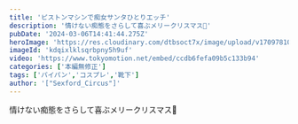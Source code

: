 ```yaml
---
title: 'ピストンマシンで痴女サンタひとりエッチ'
description: '情けない痴態をさらして喜ぶメリークリスマス🎄'
pubDate: '2024-03-06T14:41:44.275Z'
heroImage: 'https://res.cloudinary.com/dtbsoct7x/image/upload/v1709781022/jjy1uo0mhz9jyjfdj2sc.png'
imageId: 'kdqixlklsqrbpny5h9uf'
video: 'https://www.tokyomotion.net/embed/ccdb6fefa09b5c133b94'
categories: ['本編無修正']
tags: ['パイパン','コスプレ','靴下']
author: '["Sexford_Circus"]'
---
```


情けない痴態をさらして喜ぶメリークリスマス🎄




